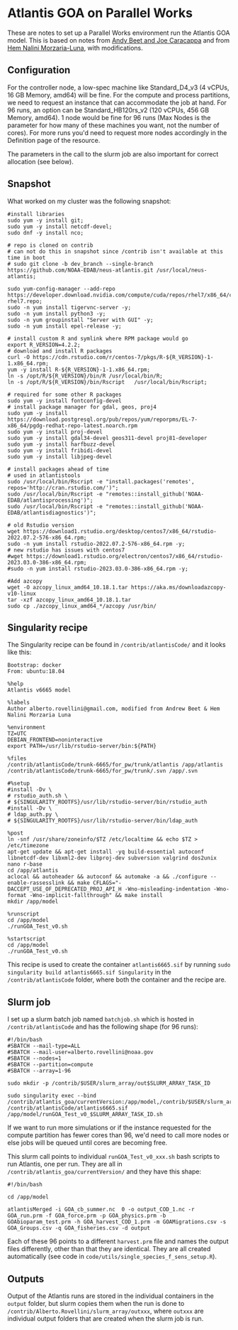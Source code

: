 # Atlantis GOA on Parallel Works

These are notes to set up a Parallel Works environment run the Atlantis GOA model. This is based on notes from [Andy Beet and Joe Caracappa](https://github.com/NOAA-EDAB/neus-atlantis/wiki/Cloud-setup) and from [Hem Nalini Morzaria-Luna](https://github.com/hmorzaria/psatlantismodelupdates/wiki/Parallel-works), with modifications.

## Configuration

For the controller node, a low-spec machine like Standard_D4_v3 (4 vCPUs, 16 GB Memory, amd64) will be fine. For the compute and process partitions, we need to request an instance that can accommodate the job at hand. For 96 runs, an option can be Standard_HB120rs_v2 (120 vCPUs, 456 GB Memory, amd64). 1 node would be fine for 96 runs (Max Nodes is the parameter for how many of these machines you want, not the number of cores). For more runs you'd need to request more nodes accordingly in the Definition page of the resource. 

The parameters in the call to the slurm job are also important for correct allocation (see below).

## Snapshot

What worked on my cluster was the following snapshot:

```
#install libraries
sudo yum -y install git;
sudo yum -y install netcdf-devel;
sudo dnf -y install nco;

# repo is cloned on contrib
# can not do this in snapshot since /contrib isn't available at this time in boot
# sudo git clone -b dev_branch --single-branch https://github.com/NOAA-EDAB/neus-atlantis.git /usr/local/neus-atlantis;

sudo yum-config-manager --add-repo https://developer.download.nvidia.com/compute/cuda/repos/rhel7/x86_64/cuda-rhel7.repo;
sudo -n yum install tigervnc-server -y;
sudo -n yum install python3 -y;
sudo -n yum groupinstall "Server with GUI" -y;
sudo -n yum install epel-release -y;

# install custom R and symlink where RPM package would go
export R_VERSION=4.2.2;
# download and install R packages
curl -O https://cdn.rstudio.com/r/centos-7/pkgs/R-${R_VERSION}-1-1.x86_64.rpm;
yum -y install R-${R_VERSION}-1-1.x86_64.rpm;
ln -s /opt/R/${R_VERSION}/bin/R /usr/local/bin/R;
ln -s /opt/R/${R_VERSION}/bin/Rscript   /usr/local/bin/Rscript;

# required for some other R packages
sudo yum -y install fontconfig-devel
# install package manager for gdal, geos, proj4
sudo yum -y install https://download.postgresql.org/pub/repos/yum/reporpms/EL-7-x86_64/pgdg-redhat-repo-latest.noarch.rpm
sudo yum -y install proj-devel
sudo yum -y install gdal34-devel geos311-devel proj81-developer
sudo yum -y install harfbuzz-devel
sudo yum -y install fribidi-devel
sudo yum -y install libjpeg-devel

# install packages ahead of time
# used in atlantistools
sudo /usr/local/bin/Rscript -e "install.packages('remotes', repos='http://cran.rstudio.com/')";
sudo /usr/local/bin/Rscript -e "remotes::install_github('NOAA-EDAB/atlantisprocessing')";
sudo /usr/local/bin/Rscript -e "remotes::install_github('NOAA-EDAB/atlantisdiagnostics')";

# old Rstudio version
wget https://download1.rstudio.org/desktop/centos7/x86_64/rstudio-2022.07.2-576-x86_64.rpm;
sudo -n yum install rstudio-2022.07.2-576-x86_64.rpm -y;
# new rstudio has issues with centos7
#wget https://download1.rstudio.org/electron/centos7/x86_64/rstudio-2023.03.0-386-x86_64.rpm;
#sudo -n yum install rstudio-2023.03.0-386-x86_64.rpm -y;

#Add azcopy
wget -O azcopy_linux_amd64_10.18.1.tar https://aka.ms/downloadazcopy-v10-linux
tar -xzf azcopy_linux_amd64_10.18.1.tar
sudo cp ./azcopy_linux_amd64_*/azcopy /usr/bin/

```

## Singularity recipe

The Singularity recipe can be found in `/contrib/atlantisCode/` and it looks like this:

```
Bootstrap: docker
From: ubuntu:18.04

%help
Atlantis v6665 model

%labels
Author alberto.rovellini@gmail.com, modified from Andrew Beet & Hem Nalini Morzaria Luna

%environment
TZ=UTC
DEBIAN_FRONTEND=noninteractive
export PATH=/usr/lib/rstudio-server/bin:${PATH}
  
%files
/contrib/atlantisCode/trunk-6665/for_pw/trunk/atlantis /app/atlantis
/contrib/atlantisCode/trunk-6665/for_pw/trunk/.svn /app/.svn

#%setup
#install -Dv \
# rstudio_auth.sh \
# ${SINGULARITY_ROOTFS}/usr/lib/rstudio-server/bin/rstudio_auth
#install -Dv \
# ldap_auth.py \
# ${SINGULARITY_ROOTFS}/usr/lib/rstudio-server/bin/ldap_auth

%post
ln -snf /usr/share/zoneinfo/$TZ /etc/localtime && echo $TZ > /etc/timezone
apt-get update && apt-get install -yq build-essential autoconf libnetcdf-dev libxml2-dev libproj-dev subversion valgrind dos2unix nano r-base
cd /app/atlantis
aclocal && autoheader && autoconf && automake -a && ./configure --enable-rassesslink && make CFLAGS="-DACCEPT_USE_OF_DEPRECATED_PROJ_API_H -Wno-misleading-indentation -Wno-format -Wno-implicit-fallthrough" && make install
mkdir /app/model
 
%runscript
cd /app/model 
./runGOA_Test_v0.sh
  
%startscript
cd /app/model
./runGOA_Test_v0.sh

```

This recipe is used to create the container `atlantis6665.sif` by running `sudo singularity build atlantis6665.sif Singularity` in the `/contrib/atlantisCode` folder, where both the container and the recipe are. 

## Slurm job

I set up a slurm batch job named `batchjob.sh` which is hosted in `/contrib/atlantisCode` and has the following shape (for 96 runs):

```
#!/bin/bash
#SBATCH --mail-type=ALL
#SBATCH --mail-user=alberto.rovellini@noaa.gov
#SBATCH --nodes=1
#SBATCH --partition=compute
#SBATCH --array=1-96

sudo mkdir -p /contrib/$USER/slurm_array/out$SLURM_ARRAY_TASK_ID

sudo singularity exec --bind /contrib/atlantis_goa/currentVersion:/app/model,/contrib/$USER/slurm_array/out$SLURM_ARRAY_TASK_ID:/app/model/output /contrib/atlantisCode/atlantis6665.sif /app/model/runGOA_Test_v0_$SLURM_ARRAY_TASK_ID.sh

```
If we want to run more simulations or if the instance requested for the compute partition has fewer cores than 96, we'd need to call more nodes or else jobs will be queued until cores are becoming free.

This slurm call points to individual `runGOA_Test_v0_xxx.sh` bash scripts to run Atlantis, one per run. They are all in `/contrib/atlantis_goa/currentVersion/` and they have this shape:

```
#!/bin/bash

cd /app/model

atlantisMerged -i GOA_cb_summer.nc  0 -o output_COD_1.nc -r GOA_run.prm -f GOA_force.prm -p GOA_physics.prm -b GOAbioparam_test.prm -h GOA_harvest_COD_1.prm -m GOAMigrations.csv -s GOA_Groups.csv -q GOA_fisheries.csv -d output

```
Each of these 96 points to a different `harvest.prm` file and names the output files differently, other than that they are identical. They are all created automatically (see code in `code/utils/single_species_f_sens_setup.R`).

## Outputs

Output of the Atlantis runs are stored in the individual containers in the `output` folder, but slurm copies them when the run is done to `/contrib/Alberto.Rovellini/slurm_array/outxxx`, where `outxxx` are individual output folders that are created when the slurm job is run. 
